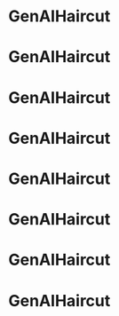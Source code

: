 # GenAIHaircut
# GenAIHaircut
# GenAIHaircut
# GenAIHaircut
# GenAIHaircut
# GenAIHaircut
# GenAIHaircut
# GenAIHaircut
